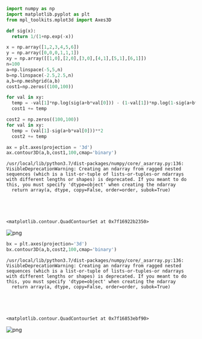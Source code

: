 ```python
import numpy as np
import matplotlib.pyplot as plt
from mpl_toolkits.mplot3d import Axes3D

def sig(x):
  return 1/(1+np.exp(-x))

```


```python
x = np.array([1,2,3,4,5,6])
y = np.array([0,0,0,1,1,1])
xy = np.array([[1,0],[2,0],[3,0],[4,1],[5,1],[6,1]])
n=100
a=np.linspace(-5,5,n)
b=np.linspace(-2.5,2.5,n)
a,b=np.meshgrid(a,b)
cost1=np.zeros((100,100))
```


```python
for val in xy:
  temp = -val[1]*np.log(sig(a+b*val[0])) - (1-val[1])*np.log(1-sig(a+b*val[0]))
  cost1 += temp
```


```python
cost2 = np.zeros((100,100))
for val in xy:
  temp = (val[1]-sig(a+b*val[0]))**2
  cost2 += temp
```


```python
ax = plt.axes(projection = '3d')
ax.contour3D(a,b,cost1,100,cmap='binary')
```

    /usr/local/lib/python3.7/dist-packages/numpy/core/_asarray.py:136: VisibleDeprecationWarning: Creating an ndarray from ragged nested sequences (which is a list-or-tuple of lists-or-tuples-or ndarrays with different lengths or shapes) is deprecated. If you meant to do this, you must specify 'dtype=object' when creating the ndarray
      return array(a, dtype, copy=False, order=order, subok=True)





    <matplotlib.contour.QuadContourSet at 0x7f16922b2350>




![png](myuntitled_files/myuntitled_4_2.png)



```python
bx = plt.axes(projection='3d')
bx.contour3D(a,b,cost2,100,cmap='binary')
```

    /usr/local/lib/python3.7/dist-packages/numpy/core/_asarray.py:136: VisibleDeprecationWarning: Creating an ndarray from ragged nested sequences (which is a list-or-tuple of lists-or-tuples-or ndarrays with different lengths or shapes) is deprecated. If you meant to do this, you must specify 'dtype=object' when creating the ndarray
      return array(a, dtype, copy=False, order=order, subok=True)





    <matplotlib.contour.QuadContourSet at 0x7f16853ebf90>




![png](myuntitled_files/myuntitled_5_2.png)

